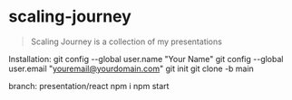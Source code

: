 # scaling-journey

> Scaling Journey is a collection of my presentations

Installation:
	 git config --global user.name "Your Name"
	 git config --global user.email "youremail@yourdomain.com" 
	 git init
	 git clone -b main <http-code-link>

branch: presentation/react
	 npm i
	 npm start


